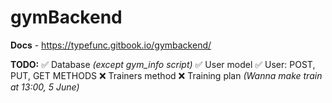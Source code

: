 # gymBackend

**Docs** - https://typefunc.gitbook.io/gymbackend/

**TODO:**
:white_check_mark: Database *(except gym_info script)*
:white_check_mark: User model
:white_check_mark: User: POST, PUT, GET METHODS
:x: Trainers method
:x: Training plan *(Wanna make train at 13:00, 5 June)*